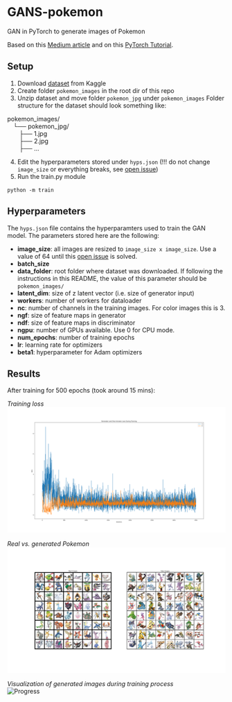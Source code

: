 # GANS-pokemon
GAN in PyTorch to generate images of Pokemon

Based on this [Medium article](https://medium.com/@goncalorrc/generating-realistic-pokemons-using-a-dcgan-331c7f75e211) and on this [PyTorch Tutorial](https://pytorch.org/tutorials/beginner/dcgan_faces_tutorial.html).

## Setup

1. Download [dataset](https://www.kaggle.com/datasets/kvpratama/pokemon-images-dataset) from Kaggle
2. Create folder `pokemon_images` in the root dir of this repo
3. Unzip dataset and move folder `pokemon_jpg` under `pokemon_images`
Folder structure for the dataset should look something like:

pokemon_images/\
&emsp;└── pokemon_jpg/\
&emsp;&emsp;├── 1.jpg\
&emsp;&emsp;├── 2.jpg\
&emsp;&emsp;├── ...

4. Edit the hyperparameters stored under `hyps.json` (!!! do not change `image_size` or everything breaks, see [open issue](https://github.com/DontSlipOnDirt/GANS-pokemon/issues/3))
5. Run the train.py module
``` shell
python -m train
```

## Hyperparameters
 The `hyps.json` file contains the hyperparamters used to train the GAN model. The parameters stored here are the following:

 * **image_size**: all images are resized to `image_size x image_size`. Use a value of 64 until this [open issue](https://github.com/DontSlipOnDirt/GANS-pokemon/issues/3) is solved.
* **batch_size**
* **data_folder**: root folder where dataset was downloaded. If following the instructions in this README, the value of this parameter should be `pokemon_images/`
* **latent_dim**: size of z latent vector (i.e. size of generator input)
* **workers**: number of workers for dataloader
* **nc**: number of channels in the training images. For color images this is 3.
* **ngf**: size of feature maps in generator
* **ndf**: size of feature maps in discriminator
* **ngpu**: number of GPUs available. Use 0 for CPU mode.
* **num_epochs**: number of training epochs
* **lr**: learning rate for optimizers
* **beta1**: hyperparameter for Adam optimizers

## Results
After training for 500 epochs (took around 15 mins):

_Training loss_
![Training Loss](output/train_loss_augmented.png)


_Real vs. generated Pokemon_
![Real vs. generated Pokemon](output/pokemon_comparison_augmented.png)


_Visualization of generated images during training process_ <br>
![Progress](output/train_progress_augmented.gif)

